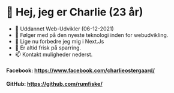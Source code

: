 # 👋 Hej, jeg er Charlie (23 år)
- 🏫 Uddannet Web-Udvikler (06-12-2021)
- 👀 Følger med på den nyeste teknologi inden for webudvikling.
- 🌱 Lige nu forbedre jeg mig i Next.Js
- 💞️ Er altid frisk på sparring.
- 📫 Kontakt muligheder nederst.

#### Facebook: https://www.facebook.com/charlieostergaard/
#### GitHub: https://github.com/rumfiske/

<!---
rumfiske/rumfiske is a ✨ special ✨ repository because its `README.md` (this file) appears on your GitHub profile.
You can click the Preview link to take a look at your changes.
--->
